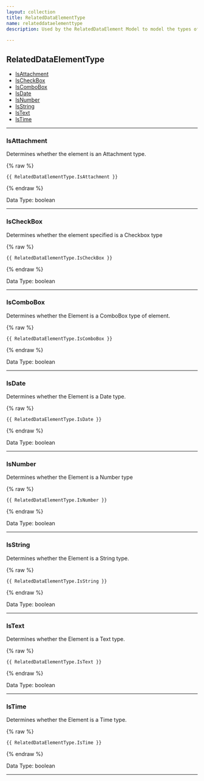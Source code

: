 ```yaml
---
layout: collection
title: RelatedDataElementType
name: relateddataelementtype
description: Used by the RelatedDataElement Model to model the types of RelatedDataElement that are available. 
 
---
```


## RelatedDataElementType

* [IsAttachment](#isattachment)
* [IsCheckBox](#ischeckbox)
* [IsComboBox](#iscombobox)
* [IsDate](#isdate)
* [IsNumber](#isnumber)
* [IsString](#isstring)
* [IsText](#istext)
* [IsTime](#istime)

---

<a name="isattachment"></a>
### IsAttachment
Determines whether the element is an Attachment type.

{% raw %}
```liquid
{{ RelatedDataElementType.IsAttachment }}

```
{% endraw %}

Data Type: boolean

---

<a name="ischeckbox"></a>
### IsCheckBox
Determines whether the element specified is a Checkbox type

{% raw %}
```liquid
{{ RelatedDataElementType.IsCheckBox }}

```
{% endraw %}

Data Type: boolean

---

<a name="iscombobox"></a>
### IsComboBox
Determines whether the Element is a ComboBox type of element.

{% raw %}
```liquid
{{ RelatedDataElementType.IsComboBox }}

```
{% endraw %}

Data Type: boolean

---

<a name="isdate"></a>
### IsDate
Determines whether the Element is a Date type.

{% raw %}
```liquid
{{ RelatedDataElementType.IsDate }}

```
{% endraw %}

Data Type: boolean

---

<a name="isnumber"></a>
### IsNumber
Determines whether the Element is a Number type

{% raw %}
```liquid
{{ RelatedDataElementType.IsNumber }}

```
{% endraw %}

Data Type: boolean

---

<a name="isstring"></a>
### IsString 
Determines whether the Element is a String type.

{% raw %}
```liquid
{{ RelatedDataElementType.IsString }}

```
{% endraw %}

Data Type: boolean

---

<a name="istext"></a>
### IsText 
Determines whether the Element is a Text type.

{% raw %}
```liquid
{{ RelatedDataElementType.IsText }}

```
{% endraw %}

Data Type: boolean

---

<a name="istime"></a>
### IsTime 
Determines whether the Element is a Time type.

{% raw %}
```liquid
{{ RelatedDataElementType.IsTime }}

```
{% endraw %}

Data Type: boolean

---